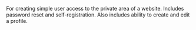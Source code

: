 For creating simple user access to the private area of a website. Includes password reset and self-registration. Also includes ability to create and edit a profile.
